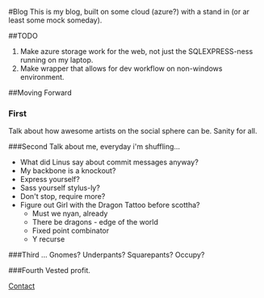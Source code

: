 #Blog
This is my blog, built on some cloud (azure?) with a stand in (or ar least some mock someday).

##TODO
1. Make azure storage work for the web, not just the SQLEXPRESS-ness running on my laptop.
1. Make wrapper that allows for dev workflow on non-windows environment.

##Moving Forward
### First
Talk about how awesome artists on the social sphere can be.  Sanity for all.

###Second
Talk about me, everyday i'm shuffling...

- What did Linus say about commit messages anyway?
- My backbone is a knockout?
- Express yourself?
- Sass yourself stylus-ly?
- Don't stop, require more?
- Figure out Girl with the Dragon Tattoo before scottha?
	- Must we nyan, already
	- There be dragons - edge of the world
	- Fixed point combinator
	- Y recurse

###Third
...
Gnomes?
Underpants?
Squarepants?
Occupy?


###Fourth
Vested profit.

[Contact](conard.carroll@gmail.com)